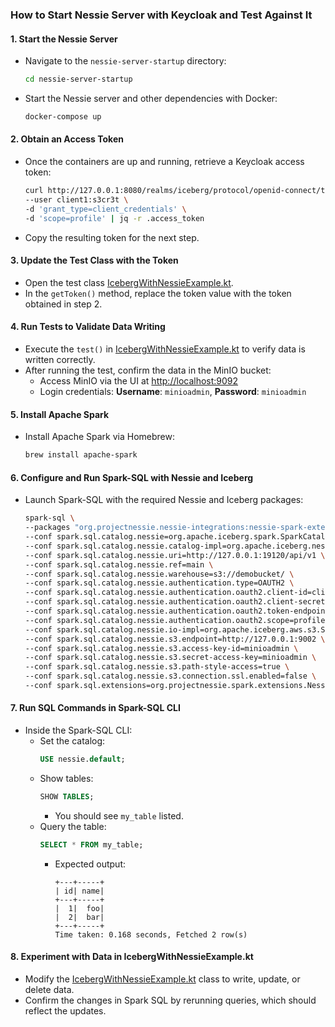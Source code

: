 ### How to Start Nessie Server with Keycloak and Test Against It

#### 1. Start the Nessie Server
- Navigate to the `nessie-server-startup` directory:
  ```bash
  cd nessie-server-startup
  ```
- Start the Nessie server and other dependencies with Docker:
  ```bash
  docker-compose up
  ```

#### 2. Obtain an Access Token
- Once the containers are up and running, retrieve a Keycloak access token:
  ```bash
  curl http://127.0.0.1:8080/realms/iceberg/protocol/openid-connect/token \
  --user client1:s3cr3t \
  -d 'grant_type=client_credentials' \
  -d 'scope=profile' | jq -r .access_token
  ```
- Copy the resulting token for the next step.

#### 3. Update the Test Class with the Token
- Open the test class [IcebergWithNessieExample.kt](src/test/kotlin/io/airbyte/integrations/destination/iceberg/v2/IcebergWithNessieExample.kt).
- In the `getToken()` method, replace the token value with the token obtained in step 2.

#### 4. Run Tests to Validate Data Writing
- Execute the `test()` in [IcebergWithNessieExample.kt](src/test/kotlin/io/airbyte/integrations/destination/iceberg/v2/IcebergWithNessieExample.kt) to verify data is written correctly.
- After running the test, confirm the data in the MinIO bucket:
    - Access MinIO via the UI at [http://localhost:9092](http://localhost:9092)
    - Login credentials: **Username**: `minioadmin`, **Password**: `minioadmin`

#### 5. Install Apache Spark
- Install Apache Spark via Homebrew:
  ```bash
  brew install apache-spark
  ```

#### 6. Configure and Run Spark-SQL with Nessie and Iceberg
- Launch Spark-SQL with the required Nessie and Iceberg packages:
  ```bash
  spark-sql \
  --packages "org.projectnessie.nessie-integrations:nessie-spark-extensions-3.5_2.12:0.100.0,org.apache.iceberg:iceberg-spark-runtime-3.5_2.12:1.5.2,org.apache.iceberg:iceberg-aws-bundle:1.5.2" \
  --conf spark.sql.catalog.nessie=org.apache.iceberg.spark.SparkCatalog \
  --conf spark.sql.catalog.nessie.catalog-impl=org.apache.iceberg.nessie.NessieCatalog \
  --conf spark.sql.catalog.nessie.uri=http://127.0.0.1:19120/api/v1 \
  --conf spark.sql.catalog.nessie.ref=main \
  --conf spark.sql.catalog.nessie.warehouse=s3://demobucket/ \
  --conf spark.sql.catalog.nessie.authentication.type=OAUTH2 \
  --conf spark.sql.catalog.nessie.authentication.oauth2.client-id=client1 \
  --conf spark.sql.catalog.nessie.authentication.oauth2.client-secret=s3cr3t \
  --conf spark.sql.catalog.nessie.authentication.oauth2.token-endpoint=http://127.0.0.1:8080/realms/iceberg/protocol/openid-connect/token \
  --conf spark.sql.catalog.nessie.authentication.oauth2.scope=profile \
  --conf spark.sql.catalog.nessie.io-impl=org.apache.iceberg.aws.s3.S3FileIO \
  --conf spark.sql.catalog.nessie.s3.endpoint=http://127.0.0.1:9002 \
  --conf spark.sql.catalog.nessie.s3.access-key-id=minioadmin \
  --conf spark.sql.catalog.nessie.s3.secret-access-key=minioadmin \
  --conf spark.sql.catalog.nessie.s3.path-style-access=true \
  --conf spark.sql.catalog.nessie.s3.connection.ssl.enabled=false \
  --conf spark.sql.extensions=org.projectnessie.spark.extensions.NessieSparkSessionExtensions,org.apache.iceberg.spark.extensions.IcebergSparkSessionExtensions
  ```

#### 7. Run SQL Commands in Spark-SQL CLI
- Inside the Spark-SQL CLI:
    - Set the catalog:
      ```sql
      USE nessie.default;
      ```
    - Show tables:
      ```sql
      SHOW TABLES;
      ```
        - You should see `my_table` listed.
    - Query the table:
      ```sql
      SELECT * FROM my_table;
      ```
        - Expected output:
          ```
          +---+-----+
          | id| name|
          +---+-----+
          |  1|  foo|
          |  2|  bar|
          +---+-----+
          Time taken: 0.168 seconds, Fetched 2 row(s)
          ```

#### 8. Experiment with Data in IcebergWithNessieExample.kt
- Modify the [IcebergWithNessieExample.kt](src/test/kotlin/io/airbyte/integrations/destination/iceberg/v2/IcebergWithNessieExample.kt) class to write, update, or delete data.
- Confirm the changes in Spark SQL by rerunning queries, which should reflect the updates.